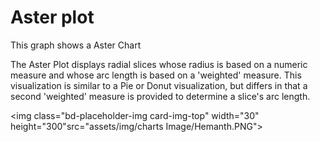 # Aster plot

This graph shows a Aster Chart

The Aster Plot displays radial slices whose radius is based on a numeric measure and whose arc length is based on a 'weighted' measure. This visualization is similar to a Pie or Donut visualization, but differs in that a second 'weighted' measure is provided to determine a slice's arc length.

<img class="bd-placeholder-img card-img-top" width="30" height="300"src="assets/img/charts Image/Hemanth.PNG"></img>
